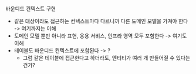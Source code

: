 바운디드 컨텍스트 구현
- 같은 대상이라도 접근하는 컨텍스트마다 다르니까 다른 도메인 모델을 가져야 한다 -> 여기까지는 이해
- 도메인 모델 뿐만 아니라 표현, 응용 서비스, 인프라 영역 모두 포함한다 -> 여기도 이해
- 테이블도 바운디드 컨텍스트에 포함된다 -> ?
    - 그럼 같은 테이블에 접근한다고 하더라도, 엔티티가 여러 개 만들어질 수 있다는 건가?